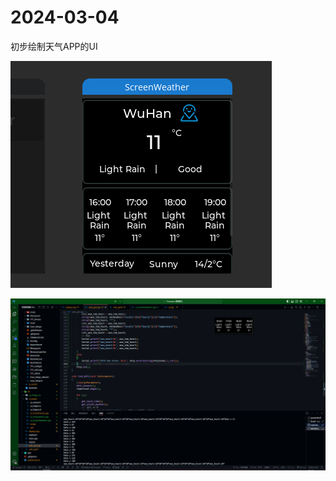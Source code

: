 # 2024-03-04

初步绘制天气APP的UI

![1709560230297](image/2024-03-04/1709560230297.png)


![1709560187080](image/2024-03-04/1709560187080.png)
